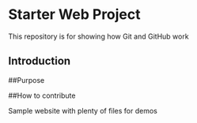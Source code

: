 # Starter Web Project

This repository is for showing how Git and GitHub work

## Introduction

##Purpose

##How to contribute

Sample website with plenty of files for demos